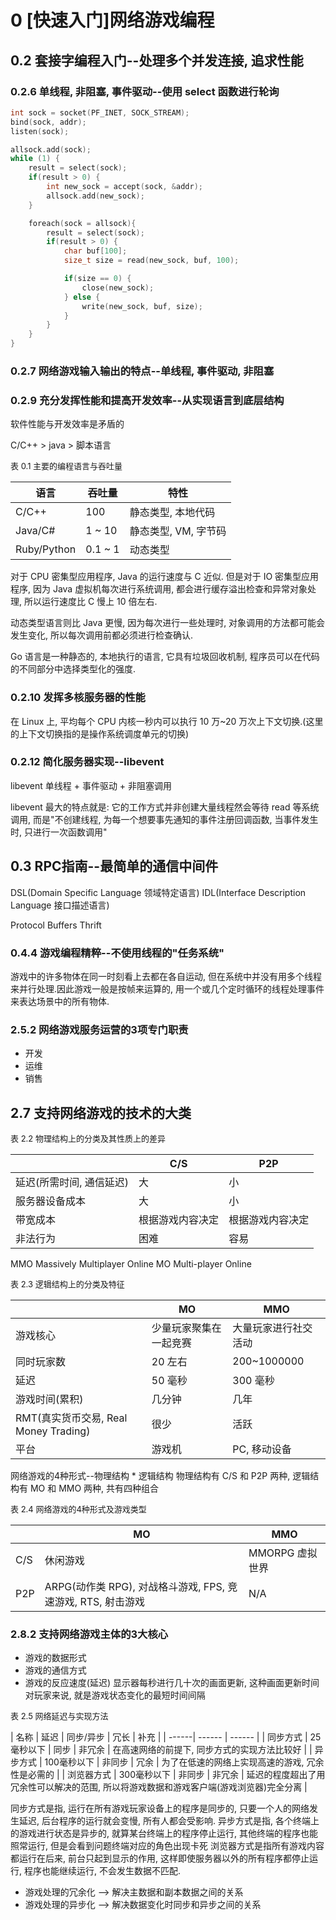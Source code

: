 # 0 [快速入门]网络游戏编程

## 0.2 套接字编程入门--处理多个并发连接, 追求性能

### 0.2.6 单线程, 非阻塞, 事件驱动--使用 select 函数进行轮询

```c
int sock = socket(PF_INET, SOCK_STREAM);
bind(sock, addr);
listen(sock);

allsock.add(sock);
while (1) {
    result = select(sock);
    if(result > 0) {
        int new_sock = accept(sock, &addr);
        allsock.add(new_sock);
    }

    foreach(sock = allsock){
        result = select(sock);
        if(result > 0) {
            char buf[100];
            size_t size = read(new_sock, buf, 100);

            if(size == 0) {
                close(new_sock);
            } else {
                write(new_sock, buf, size);
            }
        }
    }
}
```

### 0.2.7 网络游戏输入输出的特点--单线程, 事件驱动, 非阻塞

### 0.2.9 充分发挥性能和提高开发效率--从实现语言到底层结构

软件性能与开发效率是矛盾的

C/C++ > java > 脚本语言

<p align="left"><font size=2>表 0.1 主要的编程语言与吞吐量</font></p>

| 语言 | 吞吐量 | 特性 |
| ------| ------ | ------ |
| C/C++ | 100 | 静态类型, 本地代码 |
| Java/C# | 1 ~ 10 | 静态类型, VM, 字节码 |
| Ruby/Python | 0.1 ~ 1 | 动态类型 |

对于 CPU 密集型应用程序, Java 的运行速度与 C 近似.
但是对于 IO 密集型应用程序, 因为 Java 虚拟机每次进行系统调用, 都会进行缓存溢出检查和异常对象处理, 所以运行速度比 C 慢上 10 倍左右.

动态类型语言则比 Java 更慢, 因为每次进行一些处理时, 对象调用的方法都可能会发生变化, 所以每次调用前都必须进行检查确认.

Go 语言是一种静态的, 本地执行的语言, 它具有垃圾回收机制, 程序员可以在代码的不同部分中选择类型化的强度.

### 0.2.10 发挥多核服务器的性能

在 Linux 上, 平均每个 CPU 内核一秒内可以执行 10 万~20 万次上下文切换.(这里的上下文切换指的是操作系统调度单元的切换)

### 0.2.12 简化服务器实现--libevent

libevent 单线程 + 事件驱动 + 非阻塞调用

libevent 最大的特点就是: 它的工作方式并非创建大量线程然会等待 read 等系统调用, 而是"不创建线程, 为每一个想要事先通知的事件注册回调函数, 当事件发生时, 只进行一次函数调用"

## 0.3 RPC指南--最简单的通信中间件

DSL(Domain Specific Language 领域特定语言)
IDL(Interface Description Language 接口描述语言)

Protocol Buffers
Thrift

### 0.4.4 游戏编程精粹--不使用线程的"任务系统"

游戏中的许多物体在同一时刻看上去都在各自运动, 但在系统中并没有用多个线程来并行处理.因此游戏一般是按帧来运算的, 用一个或几个定时循环的线程处理事件来表达场景中的所有物体.

### 2.5.2 网络游戏服务运营的3项专门职责

* 开发
* 运维
* 销售

## 2.7 支持网络游戏的技术的大类

<p align="left"><font size=2>表 2.2 物理结构上的分类及其性质上的差异</font></p>

|  | C/S | P2P |
| ------| ------ | ------ |
| 延迟(所需时间, 通信延迟) | 大 | 小 |
| 服务器设备成本 | 大 | 小 |
| 带宽成本 | 根据游戏内容决定 | 根据游戏内容决定 |
| 非法行为 | 困难 | 容易 |

MMO Massively Multiplayer Online
MO  Multi-player Online

<p align="left"><font size=2>表 2.3 逻辑结构上的分类及特征</font></p>

|  | MO | MMO |
| ------| ------ | ------ |
| 游戏核心 | 少量玩家聚集在一起竞赛 | 大量玩家进行社交活动 |
| 同时玩家数 | 20 左右 | 200~1000000 |
| 延迟 | 50 毫秒 | 300 毫秒 |
| 游戏时间(累积) | 几分钟 | 几年 |
| RMT(真实货币交易, Real Money Trading) | 很少 | 活跃 |
| 平台 | 游戏机 | PC, 移动设备 |

网络游戏的4种形式--物理结构 * 逻辑结构
物理结构有 C/S 和 P2P 两种, 逻辑结构有 MO 和 MMO 两种, 共有四种组合

<p align="left"><font size=2>表 2.4 网络游戏的4种形式及游戏类型</font></p>

|  | MO | MMO |
| ------| ------ | ------ |
| C/S | 休闲游戏 | MMORPG 虚拟世界 |
| P2P | ARPG(动作类 RPG), 对战格斗游戏, FPS, 竞速游戏, RTS, 射击游戏 | N/A |

### 2.8.2 支持网络游戏主体的3大核心

* 游戏的数据形式
* 游戏的通信方式
* 游戏的反应速度(延迟)
显示器每秒进行几十次的画面更新, 这种画面更新时间对玩家来说, 就是游戏状态变化的最短时间间隔

<p align="left"><font size=2>表 2.5 网络延迟与实现方法</font></p>

| 名称 | 延迟 | 同步/异步 | 冗长 | 补充 |
| ------| ------ | ------ |
| 同步方式 | 25毫秒以下 | 同步 | 非冗余 | 在高速网络的前提下, 同步方式的实现方法比较好 |
| 异步方式 | 100毫秒以下 | 非同步 | 冗余 | 为了在低速的网络上实现高速的游戏, 冗余性是必需的 |
| 浏览器方式 | 300毫秒以下 | 非同步 | 非冗余 | 延迟的程度超出了用冗余性可以解决的范围, 所以将游戏数据和游戏客户端(游戏浏览器)完全分离 |

同步方式是指, 运行在所有游戏玩家设备上的程序是同步的, 只要一个人的网络发生延迟, 后台程序的运行就会变慢, 所有人都会受影响.
异步方式是指, 各个终端上的游戏进行状态是异步的, 就算某台终端上的程序停止运行, 其他终端的程序也能照常运行, 但是会看到问题终端对应的角色出现卡死
浏览器方式是指所有游戏内容都运行在后来, 前台只起到显示的作用, 这样即使服务器以外的所有程序都停止运行, 程序也能继续运行, 不会发生数据不匹配.

* 游戏处理的冗余化 --> 解决主数据和副本数据之间的关系
* 游戏处理的异步化 --> 解决数据变化时同步和异步之间的关系